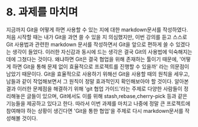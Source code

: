 # 8. 과제를 마치며
지금까지 Git을 어떻게 하면 사용할 수 있는 지에 대한 markdown문서를 작성하였다. 처음 시작할 때는 내가 Git을 과연 쓸 수 있을 지 의심했지만, 이번 강의를 듣고 스스로 Git 사용법과 관련한 markdown 문서를 작성하면서 Git을 앞으로 편하게 쓸 수 있겠다는 생각이 들었다. 이러한 자신감과 동시에 드는 생각은 결국 Git의 사용법에 익숙해지는 데에 그쳤다는 것이다. 왜냐하면 Git은 결국 협업을 위해 존재하는 툴이기 때문에, '어떻게 하면 Git을 통해 문제 없이 효율적으로 프로젝트를 진행할 수 있을까' 라는 의문점이 남았기 때문이다. Git을 효율적으로 사용하기 위해선 Git을 사용할 때의 원칙을 세우고, 남들과 같이 작업해보면서 그 원칙이 정말 효과적인지 확인해보아야 할 것이다. 알아본 결과 이러한 문제점을 해결하기 위해 'git 협업 가이드'라는 주제로 다양한 사람들이 정리해놓은 글들이 있으며, Git에서도 이를 위해 stash,rebase,cherry-pick 등과 같은 기능들을 제공하고 있다고 한다. 따라서 이번 과제를 마치고 나중에 정말 큰 프로젝트에 참여해야 하는 상황이 생긴다면 'Git을 통한 협업'을 주제로 다시 markdown문서를 작성해볼 것이다.